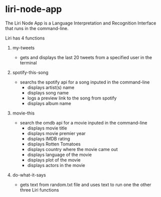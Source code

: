 # liri-node-app

The Liri Node App is a Language Interpretation and Recognition Interface that runs in the command-line.

Liri has 4 functions
1. my-tweets
    - gets and displays the last 20 tweets from a specified user in the terminal

2. spotify-this-song
    - searchs the spotify api for a song inputed in the command-line
        - displays artist(s) name
        - displays song name
        - logs a preview link to the song from spotify
        - displays album name

3. movie-this
    - search the omdb api for a movie inputed in the command-line
        - displays movie title
        - displays movie premier year
        - displays IMDB rating
        - displays Rotten Tomatoes
        - displays country where the movie came out
        - displays language of the movie
        - displays plot of the movie
        - displays actors in the movie

4. do-what-it-says
    - gets text from random.txt file and uses text to run one the other three Liri functions